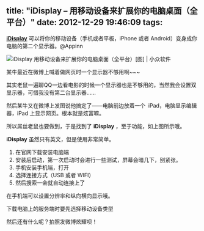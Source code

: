 title: "iDisplay – 用移动设备来扩展你的电脑桌面（全平台）"
date: 2012-12-29 19:46:09
tags:
---

[**iDisplay**](http://www.appinn.com/idisplay/) 可以将你的移动设备（手机或者平板，iPhone 或者 Android）变身成你电脑的第二个显示器。@Appinn

![iDisplay   用移动设备来扩展你的电脑桌面（全平台）[图] | 小众软件](http://img3.appinn.com/images/201208/idisplay.jpg "iDisplay   用移动设备来扩展你的电脑桌面（全平台）[图] | 小众软件")

某牛最近在微博上喊着做网页时一个显示器不够用啊~~~

其实老鼠一遍聊QQ一边看电影的时候一个显示器也是不够用的，当然我会设置双显示器，可惜我没有第二台显示器……

然后某牛又在微博上发图说他搞定了——电脑前边放着一个  iPad，电脑显示编辑器，iPad 上显示网页。根本就是炫富嘛。

所以屌丝老鼠也要做到，于是找到了 **iDisplay** ，至于功能，如上图所示哦。

**iDisplay** 虽然只有英文，但是使用非常简单。

1.  在官网下载安装电脑端
2.  安装后启动，第一次启动时会进行一些测试，屏幕会暗几下，别紧张。
3.  手机安装手机端，打开
4.  选择连接方式（USB 或者 WIFI）
5.  然后搜索一会就自动连接上了

在手机端可以设置分辨率和纵向横向显示哦。

下载电脑上的服务端时要先选择移动设备类型

然后还有什么呢？拍照发微博炫耀呗！

&nbsp;